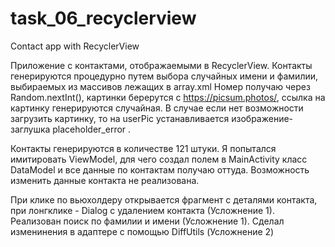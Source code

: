 # task_06_recyclerview
Contact app with  RecyclerView

Приложение с контактами, отображаемыми в RecyclerView.
Контакты генерируются процедурно путем выбора случайных имени и фамилии, выбираемых из массивов лежащих в array.xml
Номер получаю через Random.nextInt(), картинки берерутся с https://picsum.photos/, ссылка на картинку генерируются случайная.
В случае если нет возможности загрузить картинку, то на userPic устанавливается изображение-заглушка placeholder_error .

Контакты генерируются в количестве 121 штуки. Я попытался имитировать ViewModel, для чего создал полем в MainActivity класс DataModel 
и все данные по контактам получаю оттуда.
Возможность изменить данные контакта не реализована.

При клике по вьюхолдеру открывается фрагмент с деталями контакта, при лонгклике - Dialog с удалением контакта (Усложнение 1).
Реализован поиск по фамилии и имени (Усложнение 1).
Сделал изменинения в адаптере с помощью DiffUtils (Усложнение 2)


